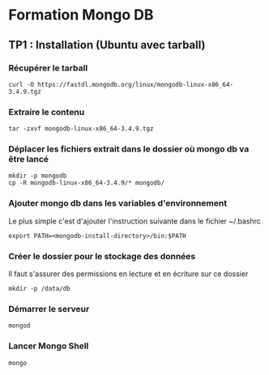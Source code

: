 # Formation Mongo DB

## TP1 : Installation (Ubuntu  avec tarball)

### Récupérer le tarball
```shell
curl -O https://fastdl.mongodb.org/linux/mongodb-linux-x86_64-3.4.9.tgz
```

### Extraire le contenu
```shell
tar -zxvf mongodb-linux-x86_64-3.4.9.tgz
```

### Déplacer les fichiers extrait dans le dossier où mongo db va être lancé
```shell
mkdir -p mongodb
cp -R mongodb-linux-x86_64-3.4.9/* mongodb/
```

### Ajouter mongo db dans les variables d'environnement
Le plus simple c'est d'ajouter l'instruction suivante dans le fichier ~/.bashrc

```shell
export PATH=<mongodb-install-directory>/bin:$PATH
```

### Créer le dossier pour le stockage des données
Il faut s'assurer des permissions en lecture et en écriture sur ce dossier

```shell
mkdir -p /data/db
```


### Démarrer le serveur

```shell
mongod
```

### Lancer Mongo Shell

```shell
mongo
```